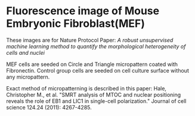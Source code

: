 # Fluorescence image of Mouse Embryonic Fibroblast(MEF)

These images are for Nature Protocol Paper: 
*A robust unsupervised machine learning   method to quantify the morphological heterogeneity of cells and nuclei* 

MEF cells are seeded on Circle and Triangle micropattern coated with Fibronectin. Control group cells are seeded on cell culture surface without any micropattern.

Exact method of micropatterning is described in this paper: 
Hale, Christopher M., et al. "SMRT analysis of MTOC and nuclear positioning reveals the role of EB1 and LIC1 in single-cell polarization." Journal of cell science 124.24 (2011): 4267-4285.

